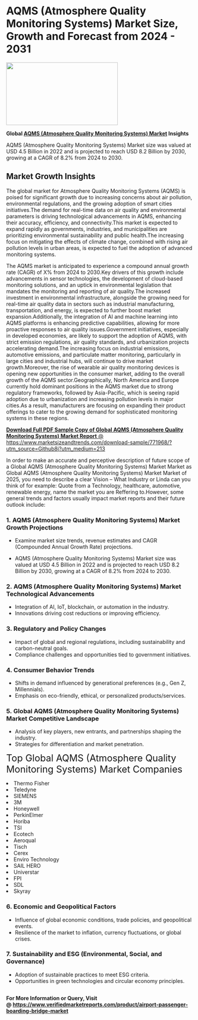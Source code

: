 <H1>AQMS (Atmosphere Quality Monitoring Systems) Market Size, Growth and Forecast from 2024 - 2031</H1><img class="aligncenter size-medium wp-image-584254" src="https://thirdeyenews.in/wp-content/uploads/2024/09/Global-Market-Research-300x168.jpeg" alt="" width="300" height="168" /><p><strong>Global&nbsp;<a href="https://www.marketsizeandtrends.com/download-sample/771968/?utm_source=Github8j?utm_medium=213">AQMS (Atmosphere Quality Monitoring Systems) Market</a> Insights</strong></p><p>AQMS (Atmosphere Quality Monitoring Systems) Market size was valued at USD 4.5 Billion in 2022 and is projected to reach USD 8.2 Billion by 2030, growing at a CAGR of 8.2% from 2024 to 2030.</p><p><h2>Market Growth Insights</h2> <p>The global market for Atmosphere Quality Monitoring Systems (AQMS) is poised for significant growth due to increasing concerns about air pollution, environmental regulations, and the growing adoption of smart cities initiatives.The demand for real-time data on air quality and environmental parameters is driving technological advancements in AQMS, enhancing their accuracy, efficiency, and connectivity.This market is expected to expand rapidly as governments, industries, and municipalities are prioritizing environmental sustainability and public health.The increasing focus on mitigating the effects of climate change, combined with rising air pollution levels in urban areas, is expected to fuel the adoption of advanced monitoring systems.</p> <p><a href="#"></a></p> <p>The AQMS market is anticipated to experience a compound annual growth rate (CAGR) of X% from 2024 to 2030.Key drivers of this growth include advancements in sensor technologies, the development of cloud-based monitoring solutions, and an uptick in environmental legislation that mandates the monitoring and reporting of air quality.The increased investment in environmental infrastructure, alongside the growing need for real-time air quality data in sectors such as industrial manufacturing, transportation, and energy, is expected to further boost market expansion.Additionally, the integration of AI and machine learning into AQMS platforms is enhancing predictive capabilities, allowing for more proactive responses to air quality issues.Government initiatives, especially in developed economies, are likely to support the adoption of AQMS, with strict emission regulations, air quality standards, and urbanization projects accelerating demand.The increasing focus on industrial emissions, automotive emissions, and particulate matter monitoring, particularly in large cities and industrial hubs, will continue to drive market growth.Moreover, the rise of wearable air quality monitoring devices is opening new opportunities in the consumer market, adding to the overall growth of the AQMS sector.Geographically, North America and Europe currently hold dominant positions in the AQMS market due to strong regulatory frameworks, followed by Asia-Pacific, which is seeing rapid adoption due to urbanization and increasing pollution levels in major cities.As a result, manufacturers are focusing on expanding their product offerings to cater to the growing demand for sophisticated monitoring systems in these regions.<p><a href="#"></p><p><span class=""><strong>Download Full PDF Sample Copy of Global AQMS (Atmosphere Quality Monitoring Systems) Market Report</strong> @ <a href="https://www.marketsizeandtrends.com/download-sample/771968/?utm_source=Github8j?utm_medium=213" target="_blank">https://www.marketsizeandtrends.com/download-sample/771968/?utm_source=Github8j?utm_medium=213</a></span></p><p>In order to make an accurate and perceptive description of future scope of a Global&nbsp;AQMS (Atmosphere Quality Monitoring Systems) Market Market as Global&nbsp;AQMS (Atmosphere Quality Monitoring Systems) Market Market of 2025, you need to describe a clear Vision &ndash; What Industry or Linda can you think of for example: Quote from a Technology, healthcare, automotive, renewable energy, name the market you are Reffering to.However, some general trends and factors usually impact market reports and their future outlook include:</p><h3>1.&nbsp;<strong>AQMS (Atmosphere Quality Monitoring Systems) Market Growth Projections</strong></h3><ul><li>Examine market size trends, revenue estimates and CAGR (Compounded Annual Growth Rate) projections.</li><li><p>AQMS (Atmosphere Quality Monitoring Systems) Market size was valued at USD 4.5 Billion in 2022 and is projected to reach USD 8.2 Billion by 2030, growing at a CAGR of 8.2% from 2024 to 2030.</p></li></ul><h3>2.&nbsp;<strong>AQMS (Atmosphere Quality Monitoring Systems) Market Technological Advancements</strong></h3><ul><li>Integration of AI, IoT, blockchain, or automation in the industry.</li><li>Innovations driving cost reductions or improving efficiency.</li></ul><h3>3.&nbsp;<strong>Regulatory and Policy Changes</strong></h3><ul><li>Impact of global and regional regulations, including sustainability and carbon-neutral goals.</li><li>Compliance challenges and opportunities tied to government initiatives.</li></ul><h3>4.&nbsp;<strong>Consumer Behavior Trends</strong></h3><ul><li>Shifts in demand influenced by generational preferences (e.g., Gen Z, Millennials).</li><li>Emphasis on eco-friendly, ethical, or personalized products/services.</li></ul><h3>5.&nbsp;<strong>Global AQMS (Atmosphere Quality Monitoring Systems) Market Competitive Landscape</strong></h3><ul><li>Analysis of key players, new entrants, and partnerships shaping the industry.</li><li>Strategies for differentiation and market penetration.</li></ul><p data-pm-slice="1 1 []"><span style="color: inherit; font-family: inherit; font-size: 25px;">Top Global AQMS (Atmosphere Quality Monitoring Systems) Market Companies</span></p><div class="" data-test-id=""><p><li>Thermo Fisher</li><li> Teledyne</li><li> SIEMENS</li><li> 3M</li><li> Honeywell</li><li> PerkinElmer</li><li> Horiba</li><li> TSI</li><li> Ecotech</li><li> Aeroqual</li><li> Tisch</li><li> Cerex</li><li> Enviro Technology</li><li> SAIL HERO</li><li> Universtar</li><li> FPI</li><li> SDL</li><li> Skyray</li></p></div><h3>6.&nbsp;<strong>Economic and Geopolitical Factors</strong></h3><ul><li>Influence of global economic conditions, trade policies, and geopolitical events.</li><li>Resilience of the market to inflation, currency fluctuations, or global crises.</li></ul><h3>7.&nbsp;<strong>Sustainability and ESG (Environmental, Social, and Governance)</strong></h3><ul><li>Adoption of sustainable practices to meet ESG criteria.</li><li>Opportunities in green technologies and circular economy principles.</li></ul><h2><strong style="font-size: 14px;">For More Information or Query, Visit @&nbsp;</strong><a style="background-color: #ffffff; font-size: 14px;" href="https://www.marketsizeandtrends.com/report/aqms-atmosphere-quality-monitoring-systems-market/" target="_blank">https://www.verifiedmarketreports.com/product/airport-passenger-boarding-bridge-market</a></h2>